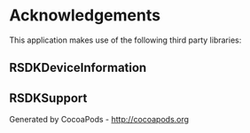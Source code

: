 # Acknowledgements
This application makes use of the following third party libraries:

## RSDKDeviceInformation



## RSDKSupport


Generated by CocoaPods - http://cocoapods.org
